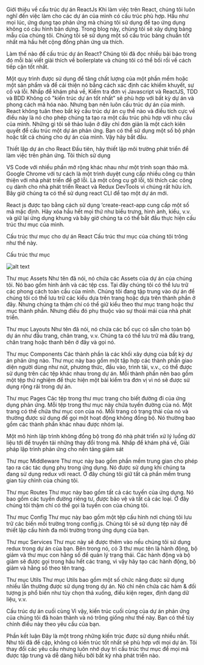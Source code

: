Giới thiệu về cấu trúc dự án ReactJs
Khi làm việc trên React, chúng tôi luôn nghĩ đến việc làm cho các dự án của mình có cấu trúc phù hợp. Hầu như mọi lúc, ứng dụng tạo phản ứng mà chúng tôi sử dụng để tạo ứng dụng không có cấu hình bản dựng. Trong blog này, chúng tôi sẽ xây dựng bảng mẫu của chúng tôi. Chúng tôi sẽ sử dụng một số cấu trúc bảng chuẩn tốt nhất mà hầu hết cộng đồng phản ứng ưa thích.

Làm thế nào để cấu trúc dự án React?
Chúng tôi đã đọc nhiều bài báo trong đó mỗi bài viết giải thích về boilerplate và chúng tôi có thể bối rối về cách tiếp cận tốt nhất.

Một quy trình được sử dụng để tăng chất lượng của một phần mềm hoặc một sản phẩm và để cải thiện nó bằng cách xác định các khiếm khuyết, sự cố và lỗi. Nhấp để khám phá về, Kiểm tra đơn vị Javascript và ReactJS, TDD và BDD
Không có "kiến trúc dự án tốt nhất" sẽ phù hợp với bất kỳ dự án và phong cách mã hóa nào.
Nhưng bạn nên luôn cấu trúc dự án của mình. React không tuân theo bất kỳ cấu trúc dự án cụ thể nào và điều tích cực về điều này là nó cho phép chúng ta tạo ra một cấu trúc phù hợp với nhu cầu của mình. Những gì tôi sẽ thảo luận ở đây chỉ đơn giản là một cách kiên quyết để cấu trúc một dự án phản ứng. Bạn có thể sử dụng một số bộ phận hoặc tất cả chúng cho dự án của mình. Vậy hãy bắt đầu.

Thiết lập dự án cho React
Đầu tiên, hãy thiết lập môi trường phát triển để làm việc trên phản ứng. Tôi thích sử dụng

VS Code với nhiều phần mở rộng khác nhau như một trình soạn thảo mã.
Google Chrome với tư cách là một trình duyệt cung cấp nhiều công cụ thân thiện với nhà phát triển để gỡ lỗi.
Là một công cụ gỡ lỗi, tôi thích các công cụ dành cho nhà phát triển React và Redux DevTools vì chúng rất hữu ích.
Bây giờ chúng ta có thể sử dụng react CLI để tạo một dự án mới.

React js được tạo bằng cách sử dụng ‘create-react-app cung cấp một số mã mặc định. Hãy xóa hầu hết mọi thứ như biểu trưng, ​​hình ảnh, kiểu, v.v. và giữ lại ứng dụng khung và bây giờ chúng ta có thể bắt đầu thực hiện cấu trúc thư mục của mình.

Cấu trúc thư mục cho dự án React
Cấu trúc thư mục của chúng tôi trông như thế này.

Cấu trúc thư mục

![alt text](https://www.xenonstack.com/hubfs/xenonstack-react-directory-structure.png)

Thư mục Assets
Như tên đã nói, nó chứa các Assets của dự án của chúng tôi. Nó bao gồm hình ảnh và các tệp css. Tại đây chúng tôi có thể lưu trữ các phong cách toàn cầu của mình. Chúng tôi đang tập trung vào dự án để chúng tôi có thể lưu trữ các kiểu dựa trên trang hoặc dựa trên thành phần ở đây. Nhưng chúng ta thậm chí có thể giữ kiểu theo thư mục trang hoặc thư mục thành phần. Nhưng điều đó phụ thuộc vào sự thoải mái của nhà phát triển.

Thư mục Layouts
Như tên đã nói, nó chứa các bố cục có sẵn cho toàn bộ dự án như đầu trang, chân trang, v.v. Chúng ta có thể lưu trữ mã đầu trang, chân trang hoặc thanh bên ở đây và gọi nó.

Thư mục Components
Các thành phần là các khối xây dựng của bất kỳ dự án phản ứng nào. Thư mục này bao gồm một tập hợp các thành phần giao diện người dùng như nút, phương thức, đầu vào, trình tải, v.v., có thể được sử dụng trên các tệp khác nhau trong dự án. Mỗi thành phần nên bao gồm một tệp thử nghiệm để thực hiện một bài kiểm tra đơn vị vì nó sẽ được sử dụng rộng rãi trong dự án.

Thư mục Pages
Các tệp trong thư mục trang cho biết đường đi của ứng dụng phản ứng. Mỗi tệp trong thư mục này chứa tuyến đường của nó. Một trang có thể chứa thư mục con của nó. Mỗi trang có trạng thái của nó và thường được sử dụng để gọi một hoạt động không đồng bộ. Nó thường bao gồm các thành phần khác nhau được nhóm lại.

Một mô hình lập trình không đồng bộ trong đó nhà phát triển xử lý luồng dữ liệu tới để truyền tải những thay đổi trong mã. Nhấp để khám phá về, Giải pháp lập trình phản ứng cho nền tảng giám sát

Thư mục Middleware
Thư mục này bao gồm phần mềm trung gian cho phép tạo ra các tác dụng phụ trong ứng dụng. Nó được sử dụng khi chúng ta đang sử dụng redux với react. Ở đây chúng tôi giữ tất cả phần mềm trung gian tùy chỉnh của chúng tôi.

Thư mục Routes
Thư mục này bao gồm tất cả các tuyến của ứng dụng. Nó bao gồm các tuyến đường riêng tư, được bảo vệ và tất cả các loại. Ở đây chúng tôi thậm chí có thể gọi là tuyến con của chúng tôi.

Thư mục Config
Thư mục này bao gồm một tệp cấu hình nơi chúng tôi lưu trữ các biến môi trường trong config.js. Chúng tôi sẽ sử dụng tệp này để thiết lập cấu hình đa môi trường trong ứng dụng của bạn.

Thư mục Services
Thư mục này sẽ được thêm vào nếu chúng tôi sử dụng redux trong dự án của bạn. Bên trong nó, có 3 thư mục tên là hành động, bộ giảm và thư mục con hằng số để quản lý trạng thái. Các hành động và bộ giảm sẽ được gọi trong hầu hết các trang, vì vậy hãy tạo các hành động, bộ giảm và hằng số theo tên trang.

Thư mục Utils
Thư mục Utils bao gồm một số chức năng được sử dụng nhiều lần thường được sử dụng trong dự án. Nó chỉ nên chứa các hàm & đối tượng js phổ biến như tùy chọn thả xuống, điều kiện regex, định dạng dữ liệu, v.v.

Cấu trúc dự án cuối cùng
Vì vậy, kiến ​​trúc cuối cùng của dự án phản ứng của chúng tôi đã hoàn thành và nó trông giống như thế này. Bạn có thể tùy chỉnh điều này theo yêu cầu của bạn.

Phần kết luận
Đây là một trong những kiến trúc được sử dụng nhiều nhất. Như tôi đã đề cập, không có kiến trúc tốt nhất sẽ phù hợp với mọi dự án. Tôi thay đổi các yêu cầu nhưng luôn nhớ duy trì cấu trúc thư mục để mọi mã được tập trung và dễ dàng hiểu bởi bất kỳ nhà phát triển nào.
